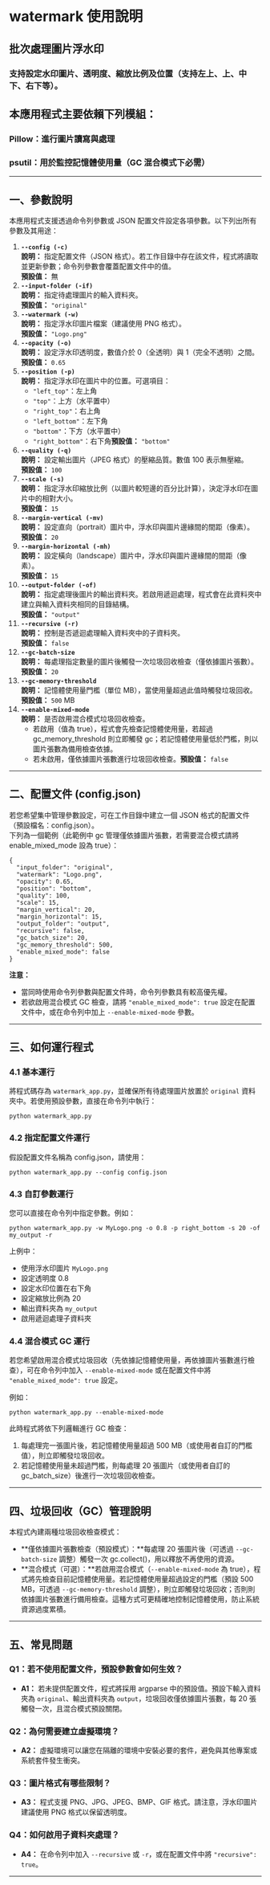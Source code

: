 # watermark 使用說明

## 批次處理圖片浮水印

### 支持設定水印圖片、透明度、縮放比例及位置（支持左上、上、中下、右下等）。
## 本應用程式主要依賴下列模組：
### Pillow：進行圖片讀寫與處理
### psutil：用於監控記憶體使用量（GC 混合模式下必需）

---

## 一、參數說明

本應用程式支援透過命令列參數或 JSON 配置文件設定各項參數。以下列出所有參數及其用途：

1. **`--config (-c)`**  
**說明：** 指定配置文件（JSON 格式）。若工作目錄中存在該文件，程式將讀取並更新參數；命令列參數會覆蓋配置文件中的值。  
**預設值：** 無
2. **`--input-folder (-if)`**  
**說明：** 指定待處理圖片的輸入資料夾。  
**預設值：** `"original"`
3. **`--watermark (-w)`**  
**說明：** 指定浮水印圖片檔案（建議使用 PNG 格式）。  
**預設值：** `"Logo.png"`
4. **`--opacity (-o)`**  
**說明：** 設定浮水印透明度，數值介於 0（全透明）與 1（完全不透明）之間。  
**預設值：** `0.65`
5. **`--position (-p)`**  
**說明：** 指定浮水印在圖片中的位置。可選項目：
    - `"left_top"`：左上角
    - `"top"`：上方（水平置中）
    - `"right_top"`：右上角
    - `"left_bottom"`：左下角
    - `"bottom"`：下方（水平置中）
    - `"right_bottom"`：右下角**預設值：** `"bottom"`
6. **`--quality (-q)`**  
**說明：** 設定輸出圖片（JPEG 格式）的壓縮品質。數值 100 表示無壓縮。  
**預設值：** `100`
7. **`--scale (-s)`**  
**說明：** 指定浮水印縮放比例（以圖片較短邊的百分比計算），決定浮水印在圖片中的相對大小。  
**預設值：** `15`
8. **`--margin-vertical (-mv)`**  
**說明：** 設定直向（portrait）圖片中，浮水印與圖片邊緣間的間距（像素）。  
**預設值：** `20`
9. **`--margin-horizontal (-mh)`**  
**說明：** 設定橫向（landscape）圖片中，浮水印與圖片邊緣間的間距（像素）。  
**預設值：** `15`
10. **`--output-folder (-of)`**  
**說明：** 指定處理後圖片的輸出資料夾。若啟用遞迴處理，程式會在此資料夾中建立與輸入資料夾相同的目錄結構。  
**預設值：** `"output"`
11. **`--recursive (-r)`**  
**說明：** 控制是否遞迴處理輸入資料夾中的子資料夾。  
**預設值：** `false`
12. **`--gc-batch-size`**  
**說明：** 每處理指定數量的圖片後觸發一次垃圾回收檢查（僅依據圖片張數）。  
**預設值：** `20`
13. **`--gc-memory-threshold`**  
**說明：** 記憶體使用量門檻（單位 MB），當使用量超過此值時觸發垃圾回收。  
**預設值：** `500` MB
14. **`--enable-mixed-mode`**  
**說明：** 是否啟用混合模式垃圾回收檢查。
    - 若啟用（值為 true），程式會先檢查記憶體使用量，若超過 gc\_memory\_threshold 則立即觸發 gc；若記憶體使用量低於門檻，則以圖片張數為備用檢查依據。
    - 若未啟用，僅依據圖片張數進行垃圾回收檢查。**預設值：** `false`

* * *

## 二、配置文件 (config.json)

若您希望集中管理參數設定，可在工作目錄中建立一個 JSON 格式的配置文件（預設檔名：config.json）。  
下列為一個範例（此範例中 gc 管理僅依據圖片張數，若需要混合模式請將 enable\_mixed\_mode 設為 true）：

```
{
  "input_folder": "original",
  "watermark": "Logo.png",
  "opacity": 0.65,
  "position": "bottom",
  "quality": 100,
  "scale": 15,
  "margin_vertical": 20,
  "margin_horizontal": 15,
  "output_folder": "output",
  "recursive": false,
  "gc_batch_size": 20,
  "gc_memory_threshold": 500,
  "enable_mixed_mode": false
}
```

**注意：**

- 當同時使用命令列參數與配置文件時，命令列參數具有較高優先權。
- 若欲啟用混合模式 GC 檢查，請將 `"enable_mixed_mode": true` 設定在配置文件中，或在命令列中加上 `--enable-mixed-mode` 參數。

* * *

## 三、如何運行程式

### 4.1 基本運行

將程式碼存為 `watermark_app.py`，並確保所有待處理圖片放置於 `original` 資料夾中。若使用預設參數，直接在命令列中執行：

```
python watermark_app.py
```

### 4.2 指定配置文件運行

假設配置文件名稱為 config.json，請使用：

```
python watermark_app.py --config config.json
```

### 4.3 自訂參數運行

您可以直接在命令列中指定參數。例如：

```
python watermark_app.py -w MyLogo.png -o 0.8 -p right_bottom -s 20 -of my_output -r
```

上例中：

- 使用浮水印圖片 `MyLogo.png`
- 設定透明度 0.8
- 設定水印位置在右下角
- 設定縮放比例為 20
- 輸出資料夾為 `my_output`
- 啟用遞迴處理子資料夾

### 4.4 混合模式 GC 運行

若您希望啟用混合模式垃圾回收（先依據記憶體使用量，再依據圖片張數進行檢查），可在命令列中加入 `--enable-mixed-mode` 或在配置文件中將 `"enable_mixed_mode": true` 設定。

例如：

```
python watermark_app.py --enable-mixed-mode
```

此時程式將依下列邏輯進行 GC 檢查：

1. 每處理完一張圖片後，若記憶體使用量超過 500 MB（或使用者自訂的門檻值），則立即觸發垃圾回收。
2. 若記憶體使用量未超過門檻，則每處理 20 張圖片（或使用者自訂的 gc\_batch\_size）後進行一次垃圾回收檢查。

* * *

## 四、垃圾回收（GC）管理說明

本程式內建兩種垃圾回收檢查模式：

- **僅依據圖片張數檢查（預設模式）：**每處理 20 張圖片後（可透過 `--gc-batch-size` 調整）觸發一次 gc.collect()，用以釋放不再使用的資源。
- **混合模式（可選）：**若啟用混合模式（`--enable-mixed-mode` 為 true），程式將先檢查目前記憶體使用量。若記憶體使用量超過設定的門檻（預設 500 MB，可透過 `--gc-memory-threshold` 調整），則立即觸發垃圾回收；否則則依據圖片張數進行備用檢查。這種方式可更精確地控制記憶體使用，防止系統資源過度累積。

* * *

## 五、常見問題

### Q1：若不使用配置文件，預設參數會如何生效？

- **A1：** 若未提供配置文件，程式將採用 argparse 中的預設值。預設下輸入資料夾為 `original`、輸出資料夾為 `output`，垃圾回收僅依據圖片張數，每 20 張觸發一次，且混合模式預設關閉。

### Q2：為何需要建立虛擬環境？

- **A2：** 虛擬環境可以讓您在隔離的環境中安裝必要的套件，避免與其他專案或系統套件發生衝突。

### Q3：圖片格式有哪些限制？

- **A3：** 程式支援 PNG、JPG、JPEG、BMP、GIF 格式。請注意，浮水印圖片建議使用 PNG 格式以保留透明度。

### Q4：如何啟用子資料夾處理？

- **A4：** 在命令列中加入 `--recursive` 或 `-r`，或在配置文件中將 `"recursive": true`。

* * *

##
